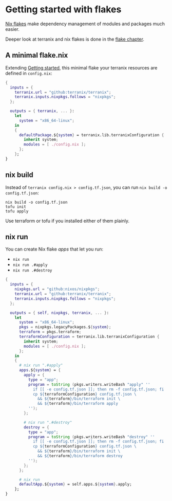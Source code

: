 # Getting started with flakes

[Nix flakes](https://nixos.wiki/wiki/Flakes)
make dependency management of modules and packages much easier.

Deeper look at terranix and nix flakes is done in the
[flake chapter](flakes.md).

## A minimal flake.nix

Extending [Getting started](./getting-started.md), this minimal flake your terranix resources are defined in `config.nix`:

```nix
{
  inputs = {
    terranix.url = "github:terranix/terranix";
    terranix.inputs.nixpkgs.follows = "nixpkgs";
  };

  outputs = { terranix, ... }:
    let
      system = "x86_64-linux";
    in
    {
      defaultPackage.${system} = terranix.lib.terranixConfiguration {
        inherit system;
        modules = [ ./config.nix ];
      };
    };
}
```

## nix build

Instead of `terranix config.nix > config.tf.json`, you can run `nix build -o config.tf.json`:

```
nix build -o config.tf.json
tofu init
tofu apply
```

Use terraform or tofu if you installed either of them plainly.

## nix run

You can create Nix flake _apps_ that let you run:

- `nix run`
- `nix run .#apply`
- `nix run .#destroy`

```nix
{
  inputs = {
    nixpkgs.url = "github:nixos/nixpkgs";
    terranix.url = "github:terranix/terranix";
    terranix.inputs.nixpkgs.follows = "nixpkgs";
  };

  outputs = { self, nixpkgs, terranix, ... }:
    let
      system = "x86_64-linux";
      pkgs = nixpkgs.legacyPackages.${system};
      terraform = pkgs.terraform;
      terraformConfiguration = terranix.lib.terranixConfiguration {
        inherit system;
        modules = [ ./config.nix ];
      };
    in
    {
      # nix run ".#apply"
      apps.${system} = {
        apply = {
          type = "app";
          program = toString (pkgs.writers.writeBash "apply" ''
            if [[ -e config.tf.json ]]; then rm -f config.tf.json; fi
            cp ${terraformConfiguration} config.tf.json \
              && ${terraform}/bin/terraform init \
              && ${terraform}/bin/terraform apply
          '');
        };

        # nix run ".#destroy"
        destroy = {
          type = "app";
          program = toString (pkgs.writers.writeBash "destroy" ''
            if [[ -e config.tf.json ]]; then rm -f config.tf.json; fi
            cp ${terraformConfiguration} config.tf.json \
              && ${terraform}/bin/terraform init \
              && ${terraform}/bin/terraform destroy
          '');
        };
      };

      # nix run
      defaultApp.${system} = self.apps.${system}.apply;
    };
}
```
